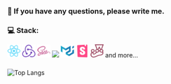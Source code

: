 ### 👋 If you have any questions, please write me.

### 💻 Stack:
<div>
<img height="30" src="https://raw.githubusercontent.com/devicons/devicon/55609aa5bd817ff167afce0d965585c92040787a/icons/react/react-original.svg">
<img height="30" src="https://raw.githubusercontent.com/devicons/devicon/55609aa5bd817ff167afce0d965585c92040787a/icons/redux/redux-original.svg">
<img height="30" src="https://raw.githubusercontent.com/devicons/devicon/55609aa5bd817ff167afce0d965585c92040787a/icons/sass/sass-original.svg">
<img height="30" src="https://i.ibb.co/VqSzN1b/nav-logo.png">
<img height="30" src="https://raw.githubusercontent.com/devicons/devicon/55609aa5bd817ff167afce0d965585c92040787a/icons/materialui/materialui-original.svg">
<img height="30" src="https://raw.githubusercontent.com/devicons/devicon/55609aa5bd817ff167afce0d965585c92040787a/icons/storybook/storybook-original.svg">
<img height="30" src="https://raw.githubusercontent.com/devicons/devicon/55609aa5bd817ff167afce0d965585c92040787a/icons/jest/jest-plain.svg"> and more...
</div>

###
![Top Langs](https://github-readme-stats.vercel.app/api/top-langs/?username=tazalov&layout=compact&theme=tokyonight)
